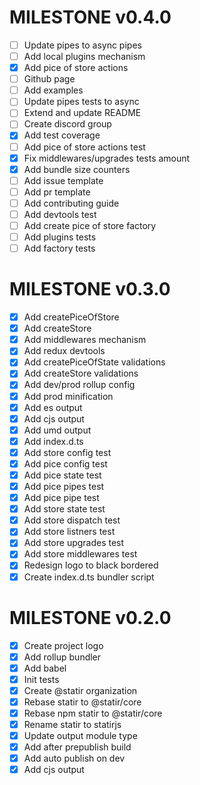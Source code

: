 # MILESTONE v0.4.0

- [ ] Update pipes to async pipes
- [ ] Add local plugins mechanism
- [x] Add pice of store actions
- [ ] Github page
- [ ] Add examples
- [ ] Update pipes tests to async
- [ ] Extend and update README
- [ ] Create discord group
- [x] Add test coverage
- [ ] Add pice of store actions test
- [x] Fix middlewares/upgrades tests amount
- [x] Add bundle size counters
- [ ] Add issue template
- [ ] Add pr template
- [ ] Add contributing guide
- [ ] Add devtools test
- [ ] Add create pice of store factory
- [ ] Add plugins tests
- [ ] Add factory tests

# MILESTONE v0.3.0

- [x] Add createPiceOfStore
- [x] Add createStore
- [x] Add middlewares mechanism
- [x] Add redux devtools
- [x] Add createPiceOfState validations
- [x] Add createStore validations
- [x] Add dev/prod rollup config
- [x] Add prod minification
- [x] Add es output
- [x] Add cjs output
- [x] Add umd output
- [x] Add index.d.ts
- [x] Add store config test
- [x] Add pice config test
- [x] Add pice state test
- [x] Add pice pipes test
- [x] Add pice pipe test
- [x] Add store state test
- [x] Add store dispatch test
- [x] Add store listners test
- [x] Add store upgrades test
- [x] Add store middlewares test
- [x] Redesign logo to black bordered
- [x] Create index.d.ts bundler script

# MILESTONE v0.2.0

- [x] Create project logo
- [x] Add rollup bundler
- [x] Add babel
- [x] Init tests
- [x] Create @statir organization
- [x] Rebase statir to @statir/core
- [x] Rebase npm statir to @statir/core
- [x] Rename statir to statirjs
- [x] Update output module type
- [x] Add after prepublish build
- [x] Add auto publish on dev
- [x] Add cjs output
